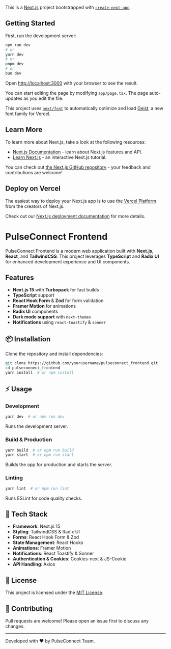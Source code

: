 This is a [Next.js](https://nextjs.org) project bootstrapped with [`create-next-app`](https://nextjs.org/docs/app/api-reference/cli/create-next-app).

## Getting Started

First, run the development server:

```bash
npm run dev
# or
yarn dev
# or
pnpm dev
# or
bun dev
```

Open [http://localhost:3000](http://localhost:3000) with your browser to see the result.

You can start editing the page by modifying `app/page.tsx`. The page auto-updates as you edit the file.

This project uses [`next/font`](https://nextjs.org/docs/app/building-your-application/optimizing/fonts) to automatically optimize and load [Geist](https://vercel.com/font), a new font family for Vercel.

## Learn More

To learn more about Next.js, take a look at the following resources:

- [Next.js Documentation](https://nextjs.org/docs) - learn about Next.js features and API.
- [Learn Next.js](https://nextjs.org/learn) - an interactive Next.js tutorial.

You can check out [the Next.js GitHub repository](https://github.com/vercel/next.js) - your feedback and contributions are welcome!

## Deploy on Vercel

The easiest way to deploy your Next.js app is to use the [Vercel Platform](https://vercel.com/new?utm_medium=default-template&filter=next.js&utm_source=create-next-app&utm_campaign=create-next-app-readme) from the creators of Next.js.

Check out our [Next.js deployment documentation](https://nextjs.org/docs/app/building-your-application/deploying) for more details.
# PulseConnect Frontend

PulseConnect Frontend is a modern web application built with **Next.js**, **React**, and **TailwindCSS**. This project leverages **TypeScript** and **Radix UI** for enhanced development experience and UI components.

## Features
- **Next.js 15** with **Turbopack** for fast builds
- **TypeScript** support
- **React Hook Form** & **Zod** for form validation
- **Framer Motion** for animations
- **Radix UI** components
- **Dark mode support** with `next-themes`
- **Notifications** using `react-toastify` & `sonner`

## 📦 Installation

Clone the repository and install dependencies:

```bash
git clone https://github.com/yourusername/pulseconnect_frontend.git
cd pulseconnect_frontend
yarn install  # or npm install
```

## ⚡ Usage

### Development
```bash
yarn dev  # or npm run dev
```
Runs the development server.

### Build & Production
```bash
yarn build  # or npm run build
yarn start  # or npm run start
```
Builds the app for production and starts the server.

### Linting
```bash
yarn lint  # or npm run lint
```
Runs ESLint for code quality checks.

## 🎨 Tech Stack
- **Framework**: Next.js 15
- **Styling**: TailwindCSS & Radix UI
- **Forms**: React Hook Form & Zod
- **State Management**: React Hooks
- **Animations**: Framer Motion
- **Notifications**: React Toastify & Sonner
- **Authentication & Cookies**: Cookies-next & JS-Cookie
- **API Handling**: Axios

## 📜 License
This project is licensed under the [MIT License](LICENSE).

## 🙌 Contributing
Pull requests are welcome! Please open an issue first to discuss any changes.

---
Developed with ❤️ by PulseConnect Team.


